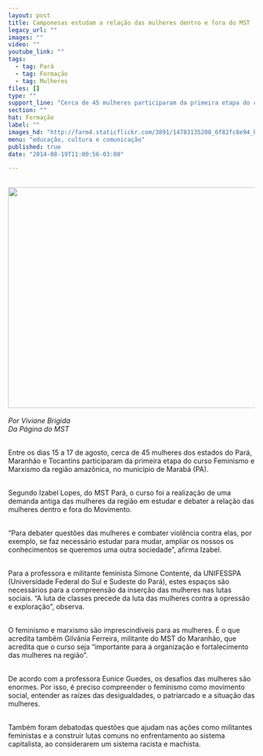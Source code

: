```yaml
---
layout: post
title: Camponesas estudam a relação das mulheres dentro e fora do MST
legacy_url: ""
images: ""
video: ""
youtube_link: ""
tags:
  - tag: Pará
  - tag: Formação
  - tag: Mulheres
files: []
type: ""
support_line: "Cerca de 45 mulheres participaram da primeira etapa do curso Feminismo e Marxismo da região amazônica, no município de Marabá (PA)."
section: ""
hat: Formação
label: ""
images_hd: "http://farm4.staticflickr.com/3891/14783135208_6f82fc8e94_b.jpg"
menu: "educação, cultura e comunicação"
published: true
date: "2014-08-19T11:00:56-03:00"

---
```

<p><br />
<img alt="" height="450" src="http://farm4.staticflickr.com/3891/14783135208_6f82fc8e94_b.jpg" width="600" /><br />
<br />
<em>Por Viviane Brigida<br />
Da P&aacute;gina do MST</em></p>

<p><br />
Entre os dias 15 a 17 de agosto, cerca de 45 mulheres dos estados do Par&aacute;, Maranh&atilde;o e Tocantins participaram da primeira etapa do curso Feminismo e Marxismo da regi&atilde;o amaz&ocirc;nica, no munic&iacute;pio de Marab&aacute; (PA).</p>

<p><br />
Segundo Izabel Lopes, do MST Par&aacute;, o curso foi a realiza&ccedil;&atilde;o de uma demanda antiga das mulheres da regi&atilde;o em estudar e debater a rela&ccedil;&atilde;o das mulheres dentro e fora do Movimento.</p>

<p><br />
&ldquo;Para debater quest&otilde;es das mulheres e combater viol&ecirc;ncia contra elas, por exemplo, se faz necess&aacute;rio estudar para mudar, ampliar os nossos os conhecimentos se queremos uma outra sociedade&rdquo;, afirma Izabel.</p>

<p><br />
Para a professora e militante feminista Simone Contente, da UNIFESSPA (Universidade Federal do Sul e Sudeste do Par&aacute;), estes espa&ccedil;os s&atilde;o necess&aacute;rios para a compreens&atilde;o da inser&ccedil;&atilde;o das mulheres nas lutas sociais. &ldquo;A luta de classes precede da luta das mulheres contra a opress&atilde;o e explora&ccedil;&atilde;o&rdquo;, observa.</p>

<p><br />
O feminismo e marxismo s&atilde;o imprescind&iacute;veis para as mulheres. &Eacute; o que acredita tamb&eacute;m Gilv&acirc;nia Ferreira, militante do MST do Maranh&atilde;o, que acredita que o curso seja &ldquo;importante para a organiza&ccedil;&atilde;o e fortalecimento das mulheres na regi&atilde;o&rdquo;.</p>

<p><br />
De acordo com a professora Eunice Guedes, os desafios das mulheres s&atilde;o enormes. Por isso, &eacute; preciso compreender o feminismo como movimento social, entender as ra&iacute;zes das desigualdades, o patriarcado e a situa&ccedil;&atilde;o das mulheres.</p>

<p><br />
Tamb&eacute;m foram debatodas quest&otilde;es que ajudam nas a&ccedil;&otilde;es como militantes feministas e a construir lutas comuns no enfrentamento ao sistema capitalista, ao considerarem um sistema racista e machista.</p>
